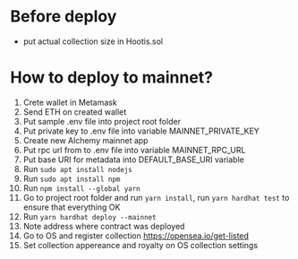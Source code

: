 # Before deploy
- put actual collection size in Hootis.sol

# How to deploy to mainnet? 
1. Crete wallet in Metamask
2. Send ETH on created wallet
3. Put sample .env file into project root folder
4. Put private key to .env file into variable MAINNET_PRIVATE_KEY
5. Create new Alchemy mainnet app
6. Put rpc url from to .env file into variable MAINNET_RPC_URL
7. Put base URI for metadata into DEFAULT_BASE_URI variable
8. Run `sudo apt install nodejs`
9. Run `sudo apt install npm`
10. Run `npm install --global yarn`
11. Go to project root folder and run `yarn install`, run `yarn hardhat test` to ensure that everything OK
12. Run `yarn hardhat deploy --mainnet`
13. Note address where contract was deployed
14. Go to OS and register collection https://opensea.io/get-listed
15. Set collection appereance and royalty on OS collection settings